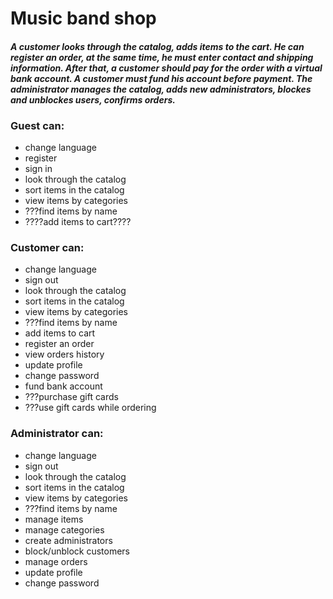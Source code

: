# Music band shop
#### *A customer looks through the catalog, adds items to the cart. He can register an order, at the same time, he must enter contact and shipping information. After that, a customer should pay for the order with a virtual bank account. A customer must fund his account before payment. The administrator manages the catalog, adds new administrators, blockes and unblockes users, confirms orders.*
### Guest can:
- change language
- register
- sign in
- look through the catalog
- sort items in the catalog
- view items by categories
- ???find items by name
- ????add items to cart????
### Customer can:
- change language
- sign out
- look through the catalog
- sort items in the catalog
- view items by categories
- ???find items by name
- add items to cart
- register an order
- view orders history
- update profile
- change password
- fund bank account
- ???purchase gift cards
- ???use gift cards while ordering
### Administrator can:
- change language
- sign out
- look through the catalog
- sort items in the catalog
- view items by categories
- ???find items by name
- manage items
- manage categories
- create administrators
- block/unblock customers
- manage orders
- update profile
- change password
